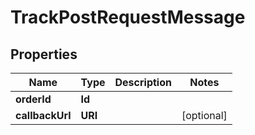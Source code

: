 

# TrackPostRequestMessage


## Properties

| Name | Type | Description | Notes |
|------------ | ------------- | ------------- | -------------|
|**orderId** | **Id** |  |  |
|**callbackUrl** | **URI** |  |  [optional] |



